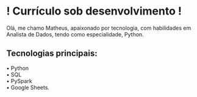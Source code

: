 <h1> ! Currículo sob desenvolvimento ! </h1> <p>
Olá, me chamo Matheus, apaixonado por tecnologia, com habilidades em Analista de Dados, tendo como especialidade, Python.

<h2> Tecnologias principais: </h2>
<p> • Python <br> • SQL <br> • PySpark <br> • Google Sheets. </p>
